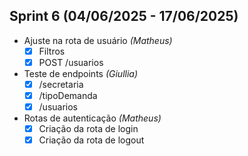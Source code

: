 ## Sprint 6 (04/06/2025 - 17/06/2025)

- Ajuste na rota de usuário *(Matheus)*  
  - [x] Filtros  
  - [x] POST /usuarios  

- Teste de endpoints *(Giullia)*  
  - [x] /secretaria  
  - [x] /tipoDemanda
  - [x] /usuarios

- Rotas de autenticação *(Matheus)* 
  - [x] Criação da rota de login  
  - [x] Criação da rota de logout 
